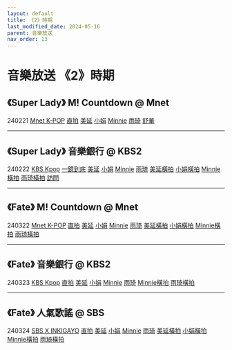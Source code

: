 ```yaml
---
layout: default
title: 《2》時期
last_modified_date: 2024-05-16
parent: 音樂放送
nav_order: 13
---
```


# 音樂放送 《2》時期

## 《Super Lady》 M! Countdown @ Mnet

240221 [Mnet K-POP]() [直拍]() [美延]() [小娟]() [Minnie]() [雨琦]() [舒華]()

---

## 《Super Lady》 音樂銀行 @ KBS2

240222 [KBS Kpop]() [一鏡到底]() [美延]() [小娟]() [Minnie]() [雨琦]() [美延橫拍]() [小娟橫拍]() [Minnie橫拍]() [雨琦橫拍]() [訪問]()

---

## 《Fate》 M! Countdown @ Mnet

240322 [Mnet K-POP]() [直拍]() [美延]() [小娟]() [Minnie]() [雨琦]() [美延橫拍]() [小娟橫拍]() [Minnie橫拍]() [雨琦橫拍]()

---

## 《Fate》 音樂銀行 @ KBS2

240323 [KBS Kpop]() [直拍]() [美延]() [小娟]() [Minnie]() [雨琦]() [Minnie橫拍]() [雨琦橫拍]()

---

## 《Fate》 人氣歌謠 @ SBS

240324 [SBS X INKIGAYO]() [直拍]() [美延]() [小娟]() [Minnie]() [雨琦]() [美延橫拍]() [小娟橫拍]() [Minnie橫拍]() [雨琦橫拍]()
